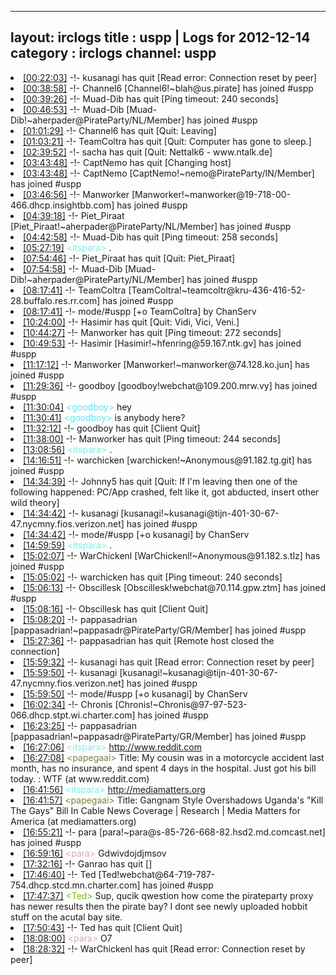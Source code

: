 
---
layout: irclogs
title : uspp | Logs for 2012-12-14
category : irclogs
channel: uspp
---
<li class="logitem"><a href="#00:22:03" name="00:22:03" class="time">[00:22:03]</a> -!- <span class="quit">kusanagi</span> has quit [Read error: Connection reset by peer] </li>
<li class="logitem"><a href="#00:38:58" name="00:38:58" class="time">[00:38:58]</a> -!- <span class="join">Channel6</span> [Channel6!~blah@us.pirate] has joined #uspp </li>
<li class="logitem"><a href="#00:39:26" name="00:39:26" class="time">[00:39:26]</a> -!- <span class="quit">Muad-Dib</span> has quit [Ping timeout: 240 seconds] </li>
<li class="logitem"><a href="#00:46:53" name="00:46:53" class="time">[00:46:53]</a> -!- <span class="join">Muad-Dib</span> [Muad-Dib!~aherpader@PirateParty/NL/Member] has joined #uspp </li>
<li class="logitem"><a href="#01:01:29" name="01:01:29" class="time">[01:01:29]</a> -!- <span class="quit">Channel6</span> has quit [Quit: Leaving] </li>
<li class="logitem"><a href="#01:03:21" name="01:03:21" class="time">[01:03:21]</a> -!- <span class="quit">TeamColtra</span> has quit [Quit: Computer has gone to sleep.] </li>
<li class="logitem"><a href="#02:39:52" name="02:39:52" class="time">[02:39:52]</a> -!- <span class="quit">sacha</span> has quit [Quit: Nettalk6 - www.ntalk.de] </li>
<li class="logitem"><a href="#03:43:48" name="03:43:48" class="time">[03:43:48]</a> -!- <span class="quit">CaptNemo</span> has quit [Changing host] </li>
<li class="logitem"><a href="#03:43:48" name="03:43:48" class="time">[03:43:48]</a> -!- <span class="join">CaptNemo</span> [CaptNemo!~nemo@PirateParty/IN/Member] has joined #uspp </li>
<li class="logitem"><a href="#03:46:56" name="03:46:56" class="time">[03:46:56]</a> -!- <span class="join">Manworker</span> [Manworker!~manworker@19-718-00-466.dhcp.insightbb.com] has joined #uspp </li>
<li class="logitem"><a href="#04:39:18" name="04:39:18" class="time">[04:39:18]</a> -!- <span class="join">Piet_Piraat</span> [Piet_Piraat!~aherpader@PirateParty/NL/Member] has joined #uspp </li>
<li class="logitem"><a href="#04:42:58" name="04:42:58" class="time">[04:42:58]</a> -!- <span class="quit">Muad-Dib</span> has quit [Ping timeout: 258 seconds] </li>
<li class="logitem"><a href="#05:27:19" name="05:27:19" class="time">[05:27:19]</a> <span class="person" style="color:#7deee6">&lt;itspara&gt;</span> . </li>
<li class="logitem"><a href="#07:54:46" name="07:54:46" class="time">[07:54:46]</a> -!- <span class="quit">Piet_Piraat</span> has quit [Quit: Piet_Piraat] </li>
<li class="logitem"><a href="#07:54:58" name="07:54:58" class="time">[07:54:58]</a> -!- <span class="join">Muad-Dib</span> [Muad-Dib!~aherpader@PirateParty/NL/Member] has joined #uspp </li>
<li class="logitem"><a href="#08:17:41" name="08:17:41" class="time">[08:17:41]</a> -!- <span class="join">TeamColtra</span> [TeamColtra!~teamcoltr@kru-436-416-52-28.buffalo.res.rr.com] has joined #uspp </li>
<li class="logitem"><a href="#08:17:41" name="08:17:41" class="time">[08:17:41]</a> -!- mode/<span class="mode">#uspp</span> [+o TeamColtra] by ChanServ </li>
<li class="logitem"><a href="#10:24:00" name="10:24:00" class="time">[10:24:00]</a> -!- <span class="quit">Hasimir</span> has quit [Quit: Vidi, Vici, Veni.] </li>
<li class="logitem"><a href="#10:44:27" name="10:44:27" class="time">[10:44:27]</a> -!- <span class="quit">Manworker</span> has quit [Ping timeout: 272 seconds] </li>
<li class="logitem"><a href="#10:49:53" name="10:49:53" class="time">[10:49:53]</a> -!- <span class="join">Hasimir</span> [Hasimir!~hfenring@59.167.ntk.gv] has joined #uspp </li>
<li class="logitem"><a href="#11:17:12" name="11:17:12" class="time">[11:17:12]</a> -!- <span class="join">Manworker</span> [Manworker!~manworker@74.128.ko.jun] has joined #uspp </li>
<li class="logitem"><a href="#11:29:36" name="11:29:36" class="time">[11:29:36]</a> -!- <span class="join">goodboy</span> [goodboy!webchat@109.200.mrw.vy] has joined #uspp </li>
<li class="logitem"><a href="#11:30:04" name="11:30:04" class="time">[11:30:04]</a> <span class="person" style="color:#57e7f2">&lt;goodboy&gt;</span> hey </li>
<li class="logitem"><a href="#11:30:41" name="11:30:41" class="time">[11:30:41]</a> <span class="person" style="color:#57e7f2">&lt;goodboy&gt;</span> is anybody here? </li>
<li class="logitem"><a href="#11:32:12" name="11:32:12" class="time">[11:32:12]</a> -!- <span class="quit">goodboy</span> has quit [Client Quit] </li>
<li class="logitem"><a href="#11:38:00" name="11:38:00" class="time">[11:38:00]</a> -!- <span class="quit">Manworker</span> has quit [Ping timeout: 244 seconds] </li>
<li class="logitem"><a href="#13:08:56" name="13:08:56" class="time">[13:08:56]</a> <span class="person" style="color:#7deee6">&lt;itspara&gt;</span> . </li>
<li class="logitem"><a href="#14:16:51" name="14:16:51" class="time">[14:16:51]</a> -!- <span class="join">warchicken</span> [warchicken!~Anonymous@91.182.tg.git] has joined #uspp </li>
<li class="logitem"><a href="#14:34:39" name="14:34:39" class="time">[14:34:39]</a> -!- <span class="quit">Johnny5</span> has quit [Quit: If I'm leaving then one of the following happened: PC/App crashed, felt like it, got abducted, insert other wild theory] </li>
<li class="logitem"><a href="#14:34:42" name="14:34:42" class="time">[14:34:42]</a> -!- <span class="join">kusanagi</span> [kusanagi!~kusanagi@tijn-401-30-67-47.nycmny.fios.verizon.net] has joined #uspp </li>
<li class="logitem"><a href="#14:34:42" name="14:34:42" class="time">[14:34:42]</a> -!- mode/<span class="mode">#uspp</span> [+o kusanagi] by ChanServ </li>
<li class="logitem"><a href="#14:59:59" name="14:59:59" class="time">[14:59:59]</a> <span class="person" style="color:#7deee6">&lt;itspara&gt;</span> . </li>
<li class="logitem"><a href="#15:02:07" name="15:02:07" class="time">[15:02:07]</a> -!- <span class="join">WarChickenl</span> [WarChickenl!~Anonymous@91.182.s.tlz] has joined #uspp </li>
<li class="logitem"><a href="#15:05:02" name="15:05:02" class="time">[15:05:02]</a> -!- <span class="quit">warchicken</span> has quit [Ping timeout: 240 seconds] </li>
<li class="logitem"><a href="#15:06:13" name="15:06:13" class="time">[15:06:13]</a> -!- <span class="join">Obscillesk</span> [Obscillesk!webchat@70.114.gpw.ztm] has joined #uspp </li>
<li class="logitem"><a href="#15:08:16" name="15:08:16" class="time">[15:08:16]</a> -!- <span class="quit">Obscillesk</span> has quit [Client Quit] </li>
<li class="logitem"><a href="#15:08:20" name="15:08:20" class="time">[15:08:20]</a> -!- <span class="join">pappasadrian</span> [pappasadrian!~pappasadr@PirateParty/GR/Member] has joined #uspp </li>
<li class="logitem"><a href="#15:27:36" name="15:27:36" class="time">[15:27:36]</a> -!- <span class="quit">pappasadrian</span> has quit [Remote host closed the connection] </li>
<li class="logitem"><a href="#15:59:32" name="15:59:32" class="time">[15:59:32]</a> -!- <span class="quit">kusanagi</span> has quit [Read error: Connection reset by peer] </li>
<li class="logitem"><a href="#15:59:50" name="15:59:50" class="time">[15:59:50]</a> -!- <span class="join">kusanagi</span> [kusanagi!~kusanagi@tijn-401-30-67-47.nycmny.fios.verizon.net] has joined #uspp </li>
<li class="logitem"><a href="#15:59:50" name="15:59:50" class="time">[15:59:50]</a> -!- mode/<span class="mode">#uspp</span> [+o kusanagi] by ChanServ </li>
<li class="logitem"><a href="#16:02:34" name="16:02:34" class="time">[16:02:34]</a> -!- <span class="join">Chronis</span> [Chronis!~Chronis@97-97-523-066.dhcp.stpt.wi.charter.com] has joined #uspp </li>
<li class="logitem"><a href="#16:23:25" name="16:23:25" class="time">[16:23:25]</a> -!- <span class="join">pappasadrian</span> [pappasadrian!~pappasadr@PirateParty/GR/Member] has joined #uspp </li>
<li class="logitem"><a href="#16:27:06" name="16:27:06" class="time">[16:27:06]</a> <span class="person" style="color:#7deee6">&lt;itspara&gt;</span> <a href="http://www.reddit.com/r/WTF/comments/14ulm3/my_cousin_was_in_a_motorcycle_accident_last_month/" target="_blank">http://www.reddit.com</a> </li>
<li class="logitem"><a href="#16:27:08" name="16:27:08" class="time">[16:27:08]</a> <span class="person" style="color:#817e41">&lt;papegaai&gt;</span> Title: My cousin was in a motorcycle accident last month, has no insurance, and spent 4 days in the hospital. Just got his bill today. : WTF (at www.reddit.com) </li>
<li class="logitem"><a href="#16:41:56" name="16:41:56" class="time">[16:41:56]</a> <span class="person" style="color:#7deee6">&lt;itspara&gt;</span> <a href="http://mediamatters.org/research/2012/12/12/gangnam-style-overshadows-ugandas-kill-the-gays/191814" target="_blank">http://mediamatters.org</a> </li>
<li class="logitem"><a href="#16:41:57" name="16:41:57" class="time">[16:41:57]</a> <span class="person" style="color:#817e41">&lt;papegaai&gt;</span> Title: Gangnam Style Overshadows Uganda's "Kill The Gays" Bill In Cable News Coverage | Research | Media Matters for America (at mediamatters.org) </li>
<li class="logitem"><a href="#16:55:21" name="16:55:21" class="time">[16:55:21]</a> -!- <span class="join">para</span> [para!~para@s-85-726-668-82.hsd2.md.comcast.net] has joined #uspp </li>
<li class="logitem"><a href="#16:59:16" name="16:59:16" class="time">[16:59:16]</a> <span class="person" style="color:#d3afac">&lt;para&gt;</span> Gdwivdojdjmsov </li>
<li class="logitem"><a href="#17:32:16" name="17:32:16" class="time">[17:32:16]</a> -!- <span class="quit">Ganrao</span> has quit [] </li>
<li class="logitem"><a href="#17:46:40" name="17:46:40" class="time">[17:46:40]</a> -!- <span class="join">Ted</span> [Ted!webchat@64-719-787-754.dhcp.stcd.mn.charter.com] has joined #uspp </li>
<li class="logitem"><a href="#17:47:37" name="17:47:37" class="time">[17:47:37]</a> <span class="person" style="color:#76ba14">&lt;Ted&gt;</span> Sup, qucik qwestion how come the pirateparty proxy has newer results then the pirate bay? I dont see newly uploaded hobbit stuff on the acutal bay site. </li>
<li class="logitem"><a href="#17:50:43" name="17:50:43" class="time">[17:50:43]</a> -!- <span class="quit">Ted</span> has quit [Client Quit] </li>
<li class="logitem"><a href="#18:08:00" name="18:08:00" class="time">[18:08:00]</a> <span class="person" style="color:#d3afac">&lt;para&gt;</span> O7 </li>
<li class="logitem"><a href="#18:28:32" name="18:28:32" class="time">[18:28:32]</a> -!- <span class="quit">WarChickenl</span> has quit [Read error: Connection reset by peer] </li>


